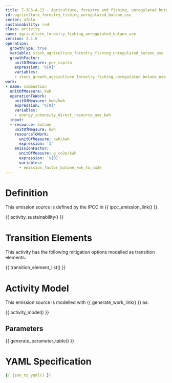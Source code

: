 ```yaml
---
title: T-3C6-A-13 - Agriculture, forestry and fishing, unregulated butane use
id: agriculture_forestry_fishing_unregulated_butane_use
sector: afolu
sustainability: red
class: activity
name: agriculture_forestry_fishing_unregulated_butane_use
version: 2.1.0
operation:
  growthType: true
  variable: stock_agriculture_forestry_fishing_unregulated_butane_use
  growthFactor:
    unitOfMeasure: per_capita
    expression: '%[0]'
    variables:
    - stock_growth_agriculture_forestry_fishing_unregulated_butane_use
work:
- name: combustion
  unitOfMeasure: kwh
  operationToWork:
    unitOfMeasure: kwh/kwh
    expression: '%[0]'
    variables:
    - energy_intensity_direct_resource_use_kwh
  input:
  - resource: butane
    unitOfMeasure: kwh
    resourceToWork:
      unitOfMeasure: kwh/kwh
      expression: '1'
    emissionFactor:
      unitOfMeasure: g_co2e/kwh
      expression: '%[0]'
      variables:
      - emission_factor_butane_kwh_to_co2e
---
```

# Definition
This emission source is defined by the IPCC in {{ ipcc_emission_link() }}.


{{ activity_sustainability() }}

# Transition Elements

This activity has the following mitigation options modelled as transition elements:

{{ transition_element_list() }}

# Activity Model
This emission source is modelled with {{ generate_work_link() }} as:

{{ activity_model() }}

## Parameters

{{ generate_parameter_table() }}

# YAML Specification

```yaml
{{ json_to_yaml() }}
```